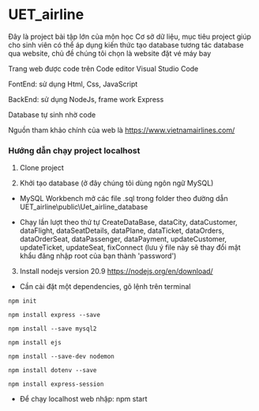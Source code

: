 # UET_airline
Đây là project bài tập lớn của môn học Cơ sở dữ liệu, mục tiêu project giúp cho sinh viên có thể áp dụng kiến thức tạo database tương tác database qua website, chủ đề chúng tôi chọn là website đặt vé máy bay 



Trang web được code trên Code editor Visual Studio Code

FontEnd: sử dụng Html, Css, JavaScript

BackEnd: sử dụng NodeJs, frame work Express

Database tự sinh nhờ code

Nguồn tham khảo chính của web là https://www.vietnamairlines.com/

### Hướng dẫn chạy project localhost

1. Clone project

2. Khởi tạo database (ở đây chúng tôi dùng ngôn ngữ MySQL)
  * MySQL Workbench mở các file .sql trong folder theo đường dẫn UET_airline\public\Uet_airline_database

  * Chạy lần lượt theo thứ tự CreateDataBase, dataCity, dataCustomer, dataFlight, dataSeatDetails, dataPlane, dataTicket, dataOrders, dataOrderSeat, dataPassenger, dataPayment, updateCustomer, updateTicket,      updateSeat, fixConnect (lưu ý file này sẽ thay đổi mật khẩu đăng nhập root của bạn thành 'password')

3. Install nodejs version 20.9 https://nodejs.org/en/download/

  * Cần cài đặt một dependencies, gõ lệnh trên terminal
  ```
  npm init 
  
  npm install express --save
  
  npm install --save mysql2
  
  npm install ejs
  
  npm install --save-dev nodemon
  
  npm install dotenv --save
  
  npm install express-session 
  ```
  
  * Để chạy localhost web nhập: npm start
